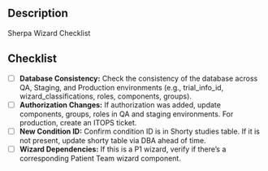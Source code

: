 ## Description
Sherpa Wizard Checklist

## Checklist
- [ ] **Database Consistency:** Check the consistency of the database across QA, Staging, and Production environments (e.g., trial_info_id, wizard_classifications, roles, components, groups).
- [ ] **Authorization Changes:** If authorization was added, update components, groups, roles in QA and staging environments. For production, create an ITOPS ticket.
- [ ] **New Condition ID:** Confirm condition ID is in Shorty studies table. If it is not present, update shorty table via DBA ahead of time.
- [ ] **Wizard Dependencies:** If this is a P1 wizard, verify if there’s a corresponding Patient Team wizard component.
